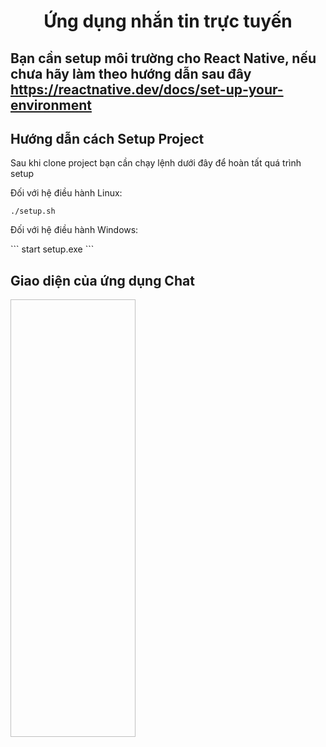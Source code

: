 <h1 align="center">Ứng dụng nhắn tin trực tuyến</h1>
<h2 align="left">Bạn cần setup môi trường cho React Native, nếu chưa hãy làm theo hướng dẫn sau đây <a href="https://reactnative.dev/docs/set-up-your-environment">https://reactnative.dev/docs/set-up-your-environment</a></h2>
<h2>Hướng dẫn cách Setup Project</h2>
<p>Sau khi clone project bạn cần chạy lệnh dưới đây để hoàn tất quá trình setup</p>

Đối với hệ điều hành Linux:

```
./setup.sh
```

Đối với hệ điều hành Windows:

</p>
```
start setup.exe
```

<h2>Giao diện của ứng dụng Chat</h2>
<img style="width:200; height:700" href="src/asset/ui/giaodien1.jpeg"/>
